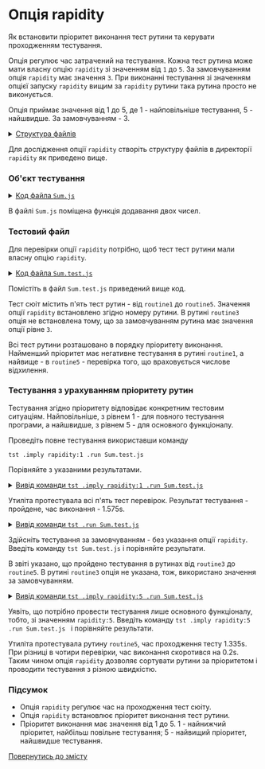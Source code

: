 # Опція rapidity

Як встановити пріоритет виконання тест рутини та керувати проходженням тестування.

Опція регулює час затрачений на тестування. Кожна тест рутина може мати власну опцію `rapidity` зі значенням від `1` до `5`. За замовчуванням опція `rapidity` має значення `3`. При виконанні тестування зі значенням опцієї запуску `rapidity` вищим за `rapidity` рутини така рутина просто не виконується.

Опція приймає значення від 1 до 5, де 1 - найповільніше тестування, 5 - найшвидше. За замовчуванням - 3.

<details>
  <summary><u>Структура файлів</u></summary>

```
rapidity
    ├── Sum.js
    ├── Sum.test.js
    └── package.json
```

</details>

Для дослідження опції `rapidity` створіть структуру файлів в директорії `rapidity` як приведено вище.

### Об'єкт тестування

<details>
    <summary><u>Код файла <code>Sum.js</code></u></summary>

```js    
module.exports.sum = function( a, b )
{
  return Number( a ) + Number( b );
};
```

</details>

В файлі `Sum.js` поміщена функція додавання двох чисел.

### Тестовий файл

Для перевірки опції `rapidity` потрібно, щоб тест тест рутини мали власну опцію `rapidity`.

<details>
    <summary><u>Код файла <code>Sum.test.js</code></u></summary>

```js    
let _ = require( 'wTesting' );
let Sum = require( './Sum.js' );

//

function routine1( test )
{
  test.shouldThrowErrorOfAnyKind( () => Sum.sum( a, 1 ) );
}
routine1.rapidity = 1

//

function routine2( test )
{
  test.equivalent( Sum.sum( -1, -1 ), -2 );
}
routine2.rapidity = 2

//

function routine3( test )
{
  test.equivalent( Sum.sum( 1, 1 ), 2 );
}

//

function routine4( test )
{
  test.notEquivalent( Sum.sum( 1, 1 ), 2.003 );
}
routine4.rapidity = 4

//

function routine5( test )
{
  test.equivalent( Sum.sum( 1 + 1e-8, 1 ), 2 );
}
routine5.rapidity = 5

//

var Self =
{
  name : 'Sum',
  tests :
  {
    routine1,
    routine2,
    routine3,
    routine4,
    routine5,
  }
}

//

Self = wTestSuite( Self );
if( typeof module !== 'undefined' && !module.parent )
wTester.test( Self.name );  
```

</details>

Помістіть в  файл `Sum.test.js` приведений вище код.

Тест сюіт містить п'ять тест рутин - від `routine1` до `routine5`. Значення опції `rapidity` встановлено згідно номеру рутини. В рутині `routine3` опція не встановлена тому, що за замовчуванням рутина має значення опції рівне `3`.

Всі тест рутини розташовано в порядку пріоритету виконання. Найменший пріоритет має негативне тестування в рутині `routine1`, а найвище - в `routine5` - перевірка того, що враховується числове відхилення.

### Тестування з урахуванням пріоритету рутин

Тестування згідно пріоритету відповідає конкретним тестовим ситуаціям. Найповільніше, з рівнем 1 - для повного тестування програми, а найшвидше, з рівнем 5 - для основного функціоналу.

Проведіть повне тестування використавши команду

```
tst .imply rapidity:1 .run Sum.test.js
```

Порівняйте з указаними результатами.

<details>
  <summary><u>Вивід команди <code>tst .imply rapidity:1 .run Sum.test.js</code></u></summary>

```
[user@user ~]$ tst .imply rapidity:1 .run Sum.test.js
Running test suite ( Sum ) ..
    at  /.../Sum.test.js:60

      Passed test routine ( Sum / routine1 ) in 0.075s
      Passed test routine ( Sum / routine2 ) in 0.043s
      Passed test routine ( Sum / routine3 ) in 0.037s
      Passed test routine ( Sum / routine4 ) in 0.042s
      Passed test routine ( Sum / routine5 ) in 0.040s

    Passed test checks 5 / 5
    Passed test cases 0 / 0
    Passed test routines 5 / 5
    Test suite ( Sum ) ... in 0.963s ... ok


  Testing ... in 1.575s ... ok
```

</details>

Утиліта протестувала всі п'ять тест перевірок. Результат тестування - пройдене, час виконання - 1.575s.

<details>
  <summary><u>Вивід команди <code>tst .run Sum.test.js</code></u></summary>

```
[user@user ~]$ tst .run Sum.test.js
Running test suite ( Sum ) ..
    at  /.../Sum.test.js:60

      Passed test routine ( Sum / routine3 ) in 0.054s
      Passed test routine ( Sum / routine4 ) in 0.047s
      Passed test routine ( Sum / routine5 ) in 0.038s

    Passed test checks 3 / 3
    Passed test cases 0 / 0
    Passed test routines 3 / 3
    Test suite ( Sum ) ... in 0.864s ... ok


  Testing ... in 1.480s ... ok
```

</details>

Здійсніть тестування за замовчуванням - без указання опції `rapidity`. Введіть команду `tst Sum.test.js` і порівняйте результати.

В звіті указано, що пройдено тестування в рутинах від `routine3` до `routine5`. В рутині `routine3` опція не указана, тож, використано значення за замовчуванням.

<details>
  <summary><u>Вивід команди <code>tst .imply rapidity:5 .run Sum.test.js</code></u></summary>

```
[user@user ~]$ tst .imply rapidity:5 .run Sum.test.js
Running test suite ( Sum ) ..
    at  /.../Sum.test.js:60

      Passed test routine ( Sum / routine5 ) in 0.056s

    Passed test checks 1 / 1
    Passed test cases 0 / 0
    Passed test routines 1 / 1
    Test suite ( Sum ) ... in 0.731s ... ok


  Testing ... in 1.335s ... ok
```

</details>

Уявіть, що потрібно провести тестування лише основного функціоналу, тобто, зі значенням `rapidity:5`. Введіть команду `tst .imply rapidity:5 .run Sum.test.js ` і порівняйте результати.

Утиліта протестувала рутину `routine5`, час проходження тесту 1.335s. При різниці в чотири перевірки, час виконання скоротився на 0.2s. Таким чином опція `rapidity` дозволяє сортувати рутини за пріоритетом і проводити тестування з різною швидкістю.

### Підсумок

- Опція `rapidity` регулює час на проходження тест сюіту.
- Опція `rapidity` встановлює пріоритет виконання тест рутини.
- Пріоритет виконання має значення від 1 до 5. 1 - найнижчий пріоритет, найбільш повільне тестування; 5 - найвищий пріоритет, найшвидше тестування.

[Повернутись до змісту](../README.md#tutorials)

